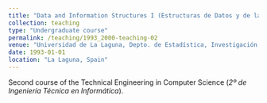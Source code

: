 ```yaml
---
title: "Data and Information Structures I (Estructuras de Datos y de la Información I) [1993-2000]"
collection: teaching
type: "Undergraduate course"
permalink: /teaching/1993_2000-teaching-02
venue: "Universidad de La Laguna, Depto. de Estadística, Investigación Operativa y Computación"
date: 1993-01-01
location: "La Laguna, Spain"
---
```

Second course of the Technical Engineering in Computer Science (_2º de Ingeniería Técnica en Informática_).